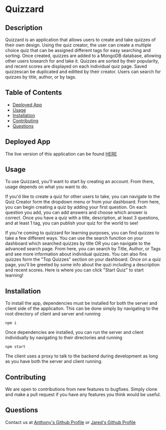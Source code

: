 # Quizzard

  
  

  ## Description
  
  Quizzard is an application that allows users to create and take quizzes of their own design. Using the quiz creator, the user can create a multiple choice quiz that can be assigned different tags for easy searching and sorting. Once created, quizzes are added to a MongoDB database, allowing other users tosearch for and take it. Quizzes are sorted by their popularity, and recent scores are displayed on each individual quiz page. Saved quizzescan be duplicated and editted by their creator. Users can search for quizzes by title, author, or by tags.
  

  ## Table of Contents
  
  - [Deployed App](#deployedapp)
  - [Usage](#usage)
  - [Installation](#installation)
  - [Contributing](#contributing)
  - [Questions](#questions)

  ## Deployed App

  The live version of this application can be found [HERE](https://quizzardweb.herokuapp.com/)
  
  ## Usage
  
  To use Quizzard, you'll want to start by creating an account. From there, usage depends on what you want to do. 
  
  If you'd like to create a quiz for other users to take, you can navigate to the Quiz Creator form the dropdown menu or from your dashboard. From here, you can begin creating a quiz by adding your first question. On each question you add, you can add answers and choose which answer is correct. Once you have a quiz with a title, description, at least 3 questions, and at least 1 tag, you can publish your quiz for the world to see! 
  
  If you're coming to quizzard for learning purposes, you can find quizzes to take a few different ways. You can use the search function on your dashboard which searched quizzes by title OR you can navigate to the advanced search page. From here, you can search by Title, Author, or Tags and see more information about individual quizzes. You can also fins quizzes form the "Top Quizzes" section on your dashboard. Once on a quiz page, you'll be greeted by some info about the quzi including a description and recent scores. Here is where you can click "Start Quiz" to start learning!

  ## Installation
  
  To install the app, dependencies must be installed for both the server and client side of the applicaiton. This can be done simply by navigating to the root directory of client and server and running 
  
  ```npm i```
  
  Once dependencies are installed, you can run the server and client individually by navigating to their directories and running 
  
  ```npm start```
  
  The client uses a proxy to talk to the backend during development as long as you have both the server and client running.
  

  

  ## Contributing
  
  We are open to contributions from new features to bugfixes. Simply clone and make a pull request if you have any features you think would be useful.
  


  ## Questions
  
  Contact us at [Anthony's Github Profile](https://github.com/AnthonyKrueger) or [Jared's Github Profile](https://github.com/jdono100)